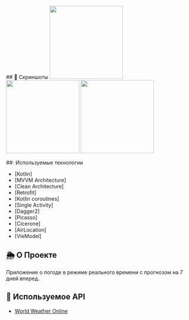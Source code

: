 <p float="left">
## 📱 Скриншоты

<img src="https://user-images.githubusercontent.com/63147307/174583951-0899483e-86c3-4836-90ba-5a31b97cd952.png" width="200">
<img src="https://user-images.githubusercontent.com/63147307/174583959-684f5270-4c01-4941-943f-b70d28d99ca8.png" width="200">
<img src="https://user-images.githubusercontent.com/63147307/174583964-d2ab748f-4508-4c1a-af7e-df2627eaa22d.png" width="200">
</p>

##: Используемые технологии
- [Kotlin]
- [MVVM Architecture]
- [Clean Architecture]
- [Retrofit]
- [Kotlin coroutines]
- [Single Activity]
- [Dagger2]
- [Picasso]
- [Cicerone]
- [AirLocation]
- [VieModel]

## 🌦️ О Проекте
Приложение о погоде в режиме реального времени с прогнозом на 7 дней вперед.

## 🔗 Используемое API
- [World Weather Online](https://www.worldweatheronline.com)
